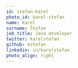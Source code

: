```yaml
---
id: stefan-karel
photo_id: karel-stefan
name: Karel
surname: Štefan
job_title: Java developer
twitter: karelstefan
github: kstefan
linkedin: in/karelstefan
photo_align: right
---
```


